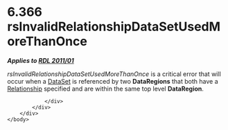 <html dir="LTR" xmlns:mshelp="http://msdn.microsoft.com/mshelp" xmlns:ddue="http://ddue.schemas.microsoft.com/authoring/2003/5" xmlns:xlink="http://www.w3.org/1999/xlink" xmlns:tool="http://www.microsoft.com/tooltip">
    <head>
        <meta http-equiv="Content-Type" content="text/html; CHARSET=utf-8"></meta>
        <meta name="save" content="history"></meta>
        <title>6.366 rsInvalidRelationshipDataSetUsedMoreThanOnce</title>
        <xml>
            <mshelp:toctitle title="6.366 rsInvalidRelationshipDataSetUsedMoreThanOnce"></mshelp:toctitle>
            <mshelp:rltitle title="[MS-RDL]: rsInvalidRelationshipDataSetUsedMoreThanOnce"></mshelp:rltitle>
            <mshelp:keyword index="A" term="e78dcb61-ed9d-49e2-ad62-3d2f8db757df"></mshelp:keyword>
            <mshelp:attr name="DCSext.ContentType" value="open specification"></mshelp:attr>
            <mshelp:attr name="AssetID" value="e78dcb61-ed9d-49e2-ad62-3d2f8db757df"></mshelp:attr>
            <mshelp:attr name="TopicType" value="kbRef"></mshelp:attr>
            <mshelp:attr name="DCSext.Title" value="[MS-RDL]: rsInvalidRelationshipDataSetUsedMoreThanOnce" />
        </xml>
    </head>
    <body>
        <div id="header">
            <h1 class="heading">6.366 rsInvalidRelationshipDataSetUsedMoreThanOnce</h1>
        </div>
        <div id="mainSection">
            <div id="mainBody">
                <div id="allHistory" class="saveHistory"></div>
                <div id="sectionSection0" class="section" name="collapseableSection">
                    

<p><b><i>Applies to </i></b><a href="bf2bab1a-b608-4bcc-b718-1cc1baa9579c.html"><b><i>RDL 2011/01</i></b></a></p>

<p><i>rsInvalidRelationshipDataSetUsedMoreThanOnce</i> is a
critical error that will occur when a <a href="a14782b0-2e2f-4305-83a3-3de3fd750b6a.html">DataSet</a> is referenced by
two <b>DataRegions</b> that both have a <a href="6d1c77e5-1573-4ad6-8d2a-c507411ad94b.html">Relationship</a> specified and
are within the same top level <b>DataRegion</b>.</p>


                </div>
            </div>
        </div>
    </body>
</html>
